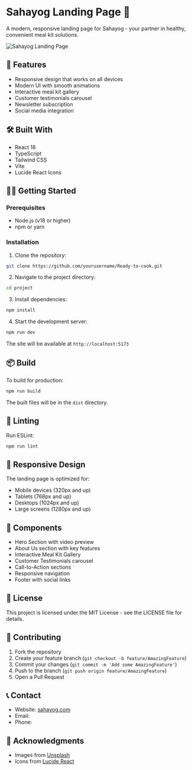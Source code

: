 # Sahayog Landing Page 🥘

A modern, responsive landing page for Sahayog - your partner in healthy, convenient meal kit solutions.

![Sahayog Landing Page](https://images.unsplash.com/photo-1556910103-1c02745aae4d?auto=format&fit=crop&q=80&w=2070)

## 🚀 Features

- Responsive design that works on all devices
- Modern UI with smooth animations
- Interactive meal kit gallery
- Customer testimonials carousel
- Newsletter subscription
- Social media integration

## 🛠️ Built With

- React 18
- TypeScript
- Tailwind CSS
- Vite
- Lucide React Icons

## 🏃‍♂️ Getting Started

### Prerequisites

- Node.js (v18 or higher)
- npm or yarn

### Installation

1. Clone the repository:
```bash
git clone https://github.com/yourusername/Ready-to-cook.git
```

2. Navigate to the project directory:
```bash
cd project
```

3. Install dependencies:
```bash
npm install
```

4. Start the development server:
```bash
npm run dev
```

The site will be available at `http://localhost:5173`

## 📦 Build

To build for production:

```bash
npm run build
```

The built files will be in the `dist` directory.

## 🧪 Linting

Run ESLint:

```bash
npm run lint
```

## 📱 Responsive Design

The landing page is optimized for:
- Mobile devices (320px and up)
- Tablets (768px and up)
- Desktops (1024px and up)
- Large screens (1280px and up)

## 🎨 Components

- Hero Section with video preview
- About Us section with key features
- Interactive Meal Kit Gallery
- Customer Testimonials carousel
- Call-to-Action sections
- Responsive navigation
- Footer with social links

## 📄 License

This project is licensed under the MIT License - see the LICENSE file for details.

## 👥 Contributing

1. Fork the repository
2. Create your feature branch (`git checkout -b feature/AmazingFeature`)
3. Commit your changes (`git commit -m 'Add some AmazingFeature'`)
4. Push to the branch (`git push origin feature/AmazingFeature`)
5. Open a Pull Request

## 📞 Contact

- Website: [sahayog.com]()
- Email: 
- Phone: 

## 🙏 Acknowledgments

- Images from [Unsplash](https://unsplash.com)
- Icons from [Lucide React](https://lucide.dev)